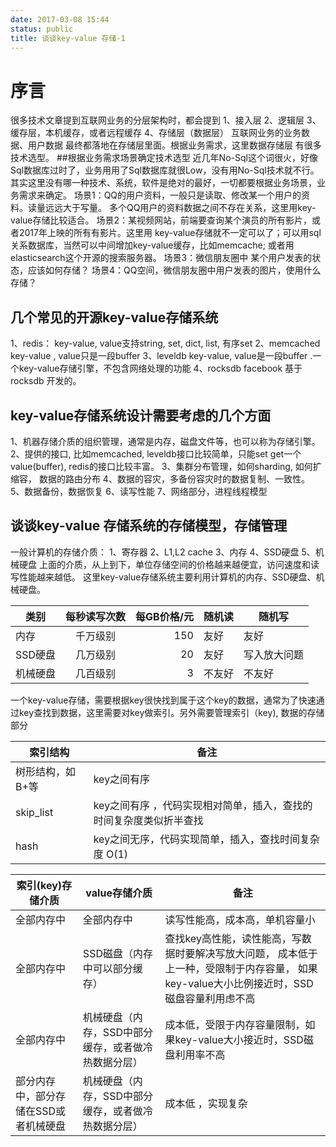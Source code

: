 ```yaml
---
date: 2017-03-08 15:44
status: public
title: 谈谈key-value 存储-1
---
```


# 序言
很多技术文章提到互联网业务的分层架构时，都会提到 
1、接入层
2、逻辑层
3、缓存层，本机缓存，或者远程缓存
4、存储层（数据层）
互联网业务的业务数据、用户数据 最终都落地在存储层里面。根据业务需求，这里数据存储层 有很多技术选型。
##根据业务需求场景确定技术选型
近几年No-Sql这个词很火，好像Sql数据库过时了，业务用用了Sql数据库就很Low，没有用No-Sql技术就不行。其实这里没有哪一种技术、系统，软件是绝对的最好，一切都要根据业务场景，业务需求来确定。
场景1：QQ的用户资料，一般只是读取、修改某一个用户的资料。读量远远大于写量。 多个QQ用户的资料数据之间不存在关系，这里用key-value存储比较适合。
场景2：某视频网站，前端要查询某个演员的所有影片，或者2017年上映的所有有影片。这里用 key-value存储就不一定可以了；可以用sql关系数据库，当然可以中间增加key-value缓存，比如memcache; 或者用elasticsearch这个开源的搜索服务器。
场景3：微信朋友圈中 某个用户发表的状态，应该如何存储？
场景4：QQ空间，微信朋友圈中用户发表的图片，使用什么存储？

## 几个常见的开源key-value存储系统
1、redis： 
key-value, value支持string, set, dict, list,  有序set
2、memcached
key-value , value只是一段buffer
3、leveldb
key-value, value是一段buffer .一个key-value存储引擎，不包含网络处理的功能
4、rocksdb
facebook 基于rocksdb 开发的。

## key-value存储系统设计需要考虑的几个方面
1、机器存储介质的组织管理，通常是内存，磁盘文件等，也可以称为存储引擎。
2、提供的接口, 比如memcached, leveldb接口比较简单，只能set get一个value(buffer), redis的接口比较丰富。
3、集群分布管理，如何sharding, 如何扩缩容， 数据的路由分布
4、数据的容灾，多备份容灾时的数据复制、一致性。
5、数据备份，数据恢复
6、读写性能
7、网络部分，进程线程模型

## 谈谈key-value 存储系统的存储模型，存储管理
一般计算机的存储介质：
1、寄存器
2、L1,L2 cache
3、内存 
4、SSD硬盘
5、机械硬盘 
上面的介质，从上到下，单位存储空间的价格越来越便宜，访问速度和读写性能越来越低。
这里key-value存储系统主要利用计算机的内存、SSD硬盘、机械硬盘。


| 类别        | 每秒读写次数           | 每GB价格/元  |随机读  |随机写  |
| --------- |:---------------------:| ---------------:| ------- | ------- |
| 内存       | 千万级别                  |  150                 |  友好   | 友好    |
| SSD硬盘| 几万级别                  |  20                   |  友好   | 写入放大问题|
|机械硬盘|  几百级别                  |  3                     |不友好| 不友好  |  


一个key-value存储，需要根据key很快找到属于这个key的数据，通常为了快速通过key查找到数据，这里需要对key做索引。另外需要管理索引（key), 数据的存储部分


| 索引结构              |   备注      |
| ------------------ | ---------------- |
| 树形结构，如B+等 | key之间有序 | 实现代码复杂|
| skip_list         |  key之间有序 ，代码实现相对简单，插入，查找的时间复杂度类似折半查找|   |
| hash              |  key之间无序，代码实现简单，插入，查找时间复杂度 O(1) |


|索引(key)存储介质 |  value存储介质   |      备注           |
| ------------------- | ----------------- | --------------- |
| 全部内存中           |  全部内存中         |   读写性能高，成本高，单机容量小                     |
| 全部内存中           |  SSD磁盘（内存中可以部分缓存）| 查找key高性能，读性能高，写数据时要解决写放大问题， 成本低于上一种，受限制于内存容量， 如果key-value大小比例接近时，SSD磁盘容量利用虑不高|
|全部内存中           |  机械硬盘（内存，SSD中部分缓存，或者做冷热数据分层） | 成本低，受限于内存容量限制，如果key-value大小接近时，SSD磁盘利用率不高|
|部分内存中，部分存储在SSD或者机械硬盘| 机械硬盘（内存，SSD中部分缓存，或者做冷热数据分层） | 成本低 ，实现复杂 |

